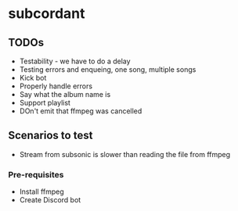 # subcordant

## TODOs
* Testability - we have to do a delay
* Testing errors and enqueing, one song, multiple songs
* Kick bot
* Properly handle errors
* Say what the album name is
* Support playlist
* DOn't emit that ffmpeg was cancelled

## Scenarios to test
* Stream from subsonic is slower than reading the file from ffmpeg

### Pre-requisites
* Install ffmpeg
* Create Discord bot
